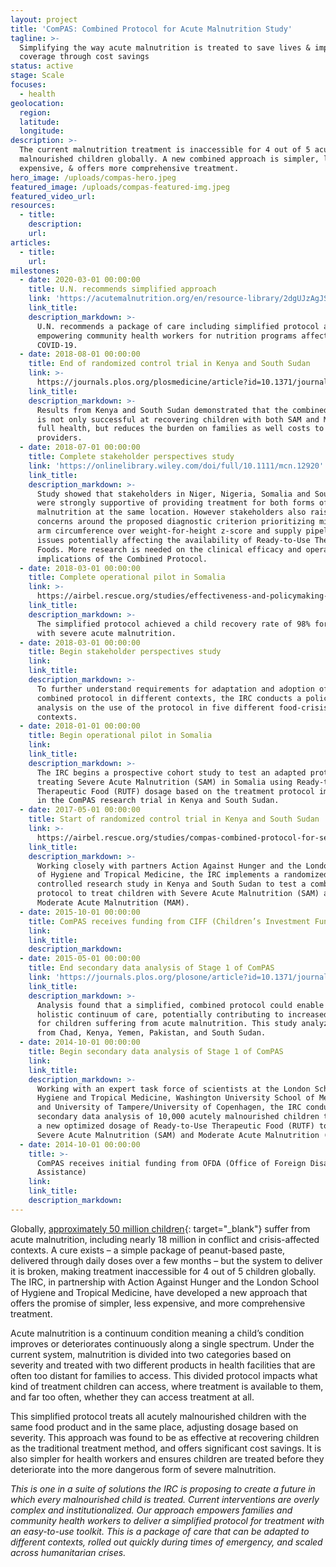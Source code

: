 ```yaml
---
layout: project
title: 'ComPAS: Combined Protocol for Acute Malnutrition Study'
tagline: >-
  Simplifying the way acute malnutrition is treated to save lives & improve
  coverage through cost savings
status: active
stage: Scale
focuses:
  - health
geolocation:
  region:
  latitude:
  longitude:
description: >-
  The current malnutrition treatment is inaccessible for 4 out of 5 acutely
  malnourished children globally. A new combined approach is simpler, less
  expensive, & offers more comprehensive treatment.
hero_image: /uploads/compas-hero.jpeg
featured_image: /uploads/compas-featured-img.jpeg
featured_video_url:
resources:
  - title:
    description:
    url:
articles:
  - title:
    url:
milestones:
  - date: 2020-03-01 00:00:00
    title: U.N. recommends simplified approach
    link: 'https://acutemalnutrition.org/en/resource-library/2dgUJzAgJSgiCFjsDtwo8a'
    link_title:
    description_markdown: >-
      U.N. recommends a package of care including simplified protocol and
      empowering community health workers for nutrition programs affected by
      COVID-19.
  - date: 2018-08-01 00:00:00
    title: End of randomized control trial in Kenya and South Sudan
    link: >-
      https://journals.plos.org/plosmedicine/article?id=10.1371/journal.pmed.1003192
    link_title:
    description_markdown: >-
      Results from Kenya and South Sudan demonstrated that the combined protocol
      is not only successful at recovering children with both SAM and MAM to
      full health, but reduces the burden on families as well costs to
      providers.
  - date: 2018-07-01 00:00:00
    title: Complete stakeholder perspectives study
    link: 'https://onlinelibrary.wiley.com/doi/full/10.1111/mcn.12920'
    link_title:
    description_markdown: >-
      Study showed that stakeholders in Niger, Nigeria, Somalia and South Sudan
      were strongly supportive of providing treatment for both forms of
      malnutrition at the same location. However stakeholders also raised
      concerns around the proposed diagnostic criterion prioritizing mid-upper
      arm circumference over weight-for-height z‐score and supply pipeline
      issues potentially affecting the availability of Ready-to-Use Therapeutic
      Foods. More research is needed on the clinical efficacy and operational
      implications of the Combined Protocol.
  - date: 2018-03-01 00:00:00
    title: Complete operational pilot in Somalia
    link: >-
      https://airbel.rescue.org/studies/effectiveness-and-policymaking-surrounding-the-combined-protocol-for-acute-malnutrition-in-food-crisis-affected-contexts/
    link_title:
    description_markdown: >-
      The simplified protocol achieved a child recovery rate of 98% for children
      with severe acute malnutrition.
  - date: 2018-03-01 00:00:00
    title: Begin stakeholder perspectives study
    link:
    link_title:
    description_markdown: >-
      To further understand requirements for adaptation and adoption of the
      combined protocol in different contexts, the IRC conducts a policy
      analysis on the use of the protocol in five different food-crisis affected
      contexts.
  - date: 2018-01-01 00:00:00
    title: Begin operational pilot in Somalia
    link:
    link_title:
    description_markdown: >-
      The IRC begins a prospective cohort study to test an adapted protocol for
      treating Severe Acute Malnutrition (SAM) in Somalia using Ready-to-Use
      Therapeutic Food (RUTF) dosage based on the treatment protocol implemented
      in the ComPAS research trial in Kenya and South Sudan.
  - date: 2017-05-01 00:00:00
    title: Start of randomized control trial in Kenya and South Sudan
    link: >-
      https://airbel.rescue.org/studies/compas-combined-protocol-for-severe-and-moderate-acute-malnutrition-study/
    link_title:
    description_markdown: >-
      Working closely with partners Action Against Hunger and the London School
      of Hygiene and Tropical Medicine, the IRC implements a randomized
      controlled research study in Kenya and South Sudan to test a combined
      protocol to treat children with Severe Acute Malnutrition (SAM) and
      Moderate Acute Malnutrition (MAM).
  - date: 2015-10-01 00:00:00
    title: ComPAS receives funding from CIFF (Children’s Investment Fund Foundation)
    link:
    link_title:
    description_markdown:
  - date: 2015-05-01 00:00:00
    title: End secondary data analysis of Stage 1 of ComPAS
    link: 'https://journals.plos.org/plosone/article?id=10.1371/journal.pone.0230452'
    link_title:
    description_markdown: >-
      Analysis found that a simplified, combined protocol could enable a more
      holistic continuum of care, potentially contributing to increased coverage
      for children suffering from acute malnutrition. This study analyzed data
      from Chad, Kenya, Yemen, Pakistan, and South Sudan.
  - date: 2014-10-01 00:00:00
    title: Begin secondary data analysis of Stage 1 of ComPAS
    link:
    link_title:
    description_markdown: >-
      Working with an expert task force of scientists at the London School of
      Hygiene and Tropical Medicine, Washington University School of Medicine,
      and University of Tampere/University of Copenhagen, the IRC conducts
      secondary data analysis of 10,000 acutely malnourished children to propose
      a new optimized dosage of Ready-to-Use Therapeutic Food (RUTF) to treat
      Severe Acute Malnutrition (SAM) and Moderate Acute Malnutrition (MAM).
  - date: 2014-10-01 00:00:00
    title: >-
      ComPAS receives initial funding from OFDA (Office of Foreign Disaster
      Assistance)
    link:
    link_title:
    description_markdown:
---
```


Globally, [approximately 50 million children](https://data.unicef.org/resources/jme-report-2020/){: target="_blank"} suffer from acute malnutrition, including nearly 18 million in conflict and crisis-affected contexts. A cure exists – a simple package of peanut-based paste, delivered through daily doses over a few months – but the system to deliver it is broken, making treatment inaccessible for 4 out of 5 children globally. The IRC, in partnership with Action Against Hunger and the London School of Hygiene and Tropical Medicine, have developed a new approach that offers the promise of simpler, less expensive, and more comprehensive treatment.

Acute malnutrition is a continuum condition meaning a child’s condition improves or deteriorates continuously along a single spectrum. Under the current system, malnutrition is divided into two categories based on severity and treated with two different products in health facilities that are often too distant for families to access. This divided protocol impacts what kind of treatment children can access, where treatment is available to them, and far too often, whether they can access treatment at all.

This simplified protocol treats all acutely malnourished children with the same food product and in the same place, adjusting dosage based on severity. This approach was found to be as effective at recovering children as the traditional treatment method, and offers significant cost savings. It is also simpler for health workers and ensures children are treated before they deteriorate into the more dangerous form of severe malnutrition.

*This is one in a suite of solutions the IRC is proposing to create a future in which every malnourished child is treated. Current interventions are overly complex and institutionalized. Our approach empowers families and community health workers to deliver a simplified protocol for treatment with an easy-to-use toolkit. This is a package of care that can be adapted to different contexts, rolled out quickly during times of emergency, and scaled across humanitarian crises.*